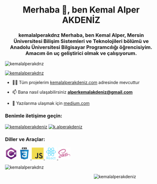 <h1 align="center">Merhaba 👋, ben Kemal Alper AKDENİZ</h1>
<h3 align="center">kemalalperakdnz Merhaba, ben Kemal Alper, Mersin Üniversitesi Bilişim Sistemleri ve Teknolojileri bölümü ve Anadolu Üniversitesi Bilgisayar Programcılığı öğrencisiyim. Amacım ön uç geliştirici olmak ve çalışıyorum.</h3>

<p align="left"> <img src="https://komarev.com/ghpvc/?username=kemalalperakdnz&label=Profile%20views&color=0e75b6&style=flat" alt="kemalalperakdnz" /> </p> <p align="left"

> <a href="https://github.com/ryo-ma/github-profile-trophy"><img src="https://github-profile-trophy.vercel.app/?username=kemalalperakdnz" alt="kemalalperakdnz" /></a> </p>

- 👨‍💻 Tüm projelerim [kemalalperakdeniz.com](https://kemalalperakdeniz.com/) adresinde mevcuttur

- 📫 Bana nasıl ulaşabilirsiniz **alperkemalakdeniz@gmail.com**

- 📰 Yazılarıma ulaşmak için [medium.com](https://medium.com/@kemalalperakdeniz)

<h3 align="left">Benimle iletişime geçin:</h3>
<p align="left">
<a href="https://www.linkedin.com/in/kemal-alper-akdeniz-00955718b/" target="blank"><img align="center" src="https://raw.githubusercontent.com/rahuldkjain/github-profile-readme-generator/master/src/images/icons/Social/linked-in-alt.svg" alt="kemalalperakdeniz" height="30" width="40" /></a>
<a href="https://www.instagram.com/k.alperakdeniz/?hl=tr" target="blank"><img align="center" src="https://raw.githubusercontent.com/rahuldkjain/github-profile-readme-generator/master/src/images/icons/Social/instagram.svg" alt="k.alperakdeniz" height="30" width="40" /></a>
</p>

<h3 align="left">Diller ve Araçlar:</h3>
<p align="left"> 
  <a href="https://www.w3schools.com/cs/" target="_blank" rel="noreferrer"> <img src="https://raw.githubusercontent.com/devicons/devicon/master/icons/csharp/csharp-original.svg" alt="csharp" width="40" height="40"/></a> 
  <a href="https://www.w3schools.com/css/" target="_blank" rel="noreferrer"> <img src="https://raw.githubusercontent.com/devicons/devicon/master/icons/css3/css3-original-wordmark.svg" alt="css3" width="40" height="40"/> </a> 
  <a href="https://www.w3schools.com/js/" target="_blank" rel="noreferrer"> <img src="https://raw.githubusercontent.com/devicons/devicon/master/icons/javascript/javascript-original.svg" alt="javascript" width="40" height="40"/> </a> 
  <a href="https://reactjs.org/" target="_blank" rel="noreferrer"> <img src="https://raw.githubusercontent.com/devicons/devicon/master/icons/react/react-original-wordmark.svg" alt="react" width="40" height="40"/> </a> 
  <a href="https://sass-lang.com" target="_blank" rel="noreferrer"> <img src="https://raw.githubusercontent.com/devicons/devicon/master/icons/sass/sass-original.svg" alt="sass" width="40" height="40"/> </a> 
 <p><img align="left" src="https://github-readme-stats.vercel.app/api/top-langs?username=kemalalperakdnz&show_icons=true&locale=tr&layout=compact" alt="kemalalperakdnz" /></p>
</p><br>
<p> <a href="https://www.buymeacoffee.com/kemalalperakdeniz"> <img align="right" src="https://cdn.buymeacoffee.com/buttons/v2/default-yellow.png" height="50" width="210" alt="kemalalperakdeniz" /></a> </p>
